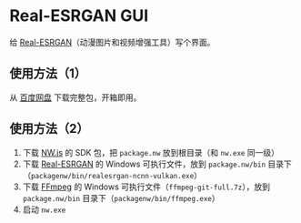 # Real-ESRGAN GUI

给 [Real-ESRGAN](https://github.com/xinntao/Real-ESRGAN)（动漫图片和视频增强工具）写个界面。

## 使用方法（1）

从 [百度网盘](https://pan.baidu.com/s/1w5kaPDPS98ZWSGsqxEvdrA?pwd=u454) 下载完整包，开箱即用。

## 使用方法（2）

1. 下载 [NW.js](https://nwjs.io/) 的 SDK 包，把 `package.nw` 放到根目录（和 `nw.exe` 同一级）
2. 下载 [Real-ESRGAN](https://github.com/xinntao/Real-ESRGAN?tab=readme-ov-file#portable-executable-files-ncnn) 的 Windows 可执行文件，放到 `package.nw/bin` 目录下（`packagenw/bin/realesrgan-ncnn-vulkan.exe`）
3. 下载 [FFmpeg](https://www.gyan.dev/ffmpeg/builds/) 的 Windows 可执行文件（`ffmpeg-git-full.7z`），放到 `package.nw/bin` 目录下（`packagenw/bin/ffmpeg.exe`）
4. 启动 `nw.exe`
